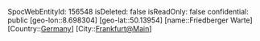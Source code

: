 ﻿---
location: [50.13954,8.698304]
type: Station
tags:
- geo/Station

---
SpocWebEntityId: 156548
isDeleted: false
isReadOnly: false
confidential: public
[geo-lon::8.698304]
[geo-lat::50.13954]
[name::Friedberger Warte]
[Country::[Germany](geo/Continent/Europe/Germany.md)]
[City::[Frankfurt@Main](geo/Continent/Europe/Germany/Hessen/Frankfurt@Main.md)]

